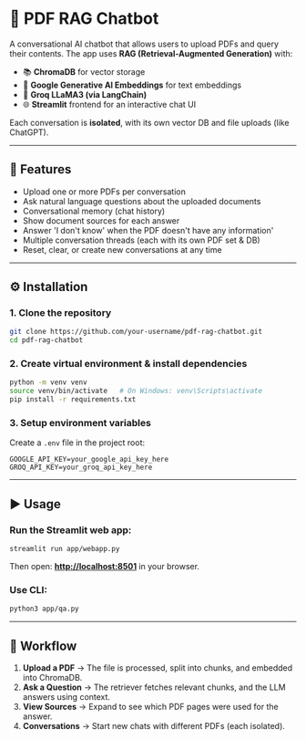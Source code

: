 # 📄 PDF RAG Chatbot

A conversational AI chatbot that allows users to upload PDFs and query their contents. The app uses **RAG (Retrieval-Augmented Generation)** with:

- 📚 **ChromaDB** for vector storage
- 🔎 **Google Generative AI Embeddings** for text embeddings
- 🧠 **Groq LLaMA3 (via LangChain)**
- 🌐 **Streamlit** frontend for an interactive chat UI

Each conversation is **isolated**, with its own vector DB and file uploads (like ChatGPT).

---

## 🚀 Features

- Upload one or more PDFs per conversation
- Ask natural language questions about the uploaded documents
- Conversational memory (chat history)
- Show document sources for each answer
- Answer 'I don't know' when the PDF doesn't have any information' 
- Multiple conversation threads (each with its own PDF set & DB)
- Reset, clear, or create new conversations at any time

---

## ⚙️ Installation

### 1. Clone the repository

```bash
git clone https://github.com/your-username/pdf-rag-chatbot.git
cd pdf-rag-chatbot
```

### 2. Create virtual environment & install dependencies

```bash
python -m venv venv
source venv/bin/activate   # On Windows: venv\Scripts\activate
pip install -r requirements.txt
```

### 3. Setup environment variables

Create a `.env` file in the project root:

```
GOOGLE_API_KEY=your_google_api_key_here
GROQ_API_KEY=your_groq_api_key_here
```

---

## ▶️ Usage

### Run the Streamlit web app:

```bash
streamlit run app/webapp.py
```

Then open: [**http://localhost:8501**](http://localhost:8501) in your browser.

### Use CLI:
```bash
python3 app/qa.py
```

---

## 📖 Workflow

1. **Upload a PDF** → The file is processed, split into chunks, and embedded into ChromaDB.
2. **Ask a Question** → The retriever fetches relevant chunks, and the LLM answers using context.
3. **View Sources** → Expand to see which PDF pages were used for the answer.
4. **Conversations** → Start new chats with different PDFs (each isolated).
